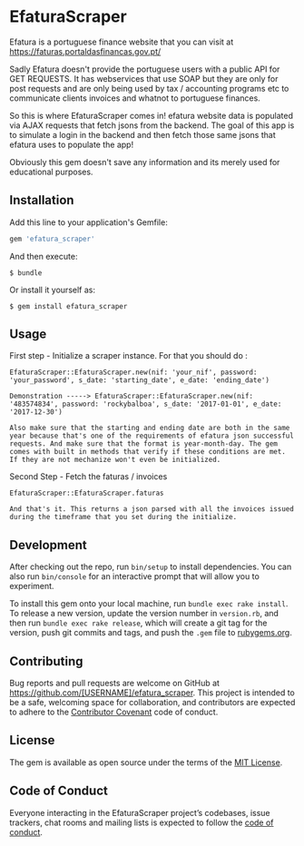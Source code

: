 # EfaturaScraper

Efatura is a portuguese finance website that you can visit at https://faturas.portaldasfinancas.gov.pt/

Sadly Efatura doesn't provide the portuguese users with a public API for GET REQUESTS. It has webservices that use SOAP but they are only for post requests and are only being used by tax / accounting programs etc to communicate clients invoices and whatnot to portuguese finances.

So this is where EfaturaScraper comes in! efatura website data is populated via AJAX requests that fetch jsons from the backend. The goal of this app is to simulate a login in the backend and then fetch those same jsons that efatura uses to populate the app!

Obviously this gem doesn't save any information and its merely used for educational purposes.

## Installation

Add this line to your application's Gemfile:

```ruby
gem 'efatura_scraper'
```

And then execute:

    $ bundle

Or install it yourself as:

    $ gem install efatura_scraper

## Usage

First step - Initialize a scraper instance. For that you should do :

    EfaturaScraper::EfaturaScraper.new(nif: 'your_nif', password: 'your_password', s_date: 'starting_date', e_date: 'ending_date')

    Demonstration -----> EfaturaScraper::EfaturaScraper.new(nif: '483574834', password: 'rockybalboa', s_date: '2017-01-01', e_date: '2017-12-30') 

    Also make sure that the starting and ending date are both in the same year because that's one of the requirements of efatura json successful requests. And make sure that the format is year-month-day. The gem comes with built in methods that verify if these conditions are met. If they are not mechanize won't even be initialized.

Second Step - Fetch the faturas / invoices

    EfaturaScraper::EfaturaScraper.faturas

    And that's it. This returns a json parsed with all the invoices issued during the timeframe that you set during the initialize.


## Development

After checking out the repo, run `bin/setup` to install dependencies. You can also run `bin/console` for an interactive prompt that will allow you to experiment.

To install this gem onto your local machine, run `bundle exec rake install`. To release a new version, update the version number in `version.rb`, and then run `bundle exec rake release`, which will create a git tag for the version, push git commits and tags, and push the `.gem` file to [rubygems.org](https://rubygems.org).

## Contributing

Bug reports and pull requests are welcome on GitHub at https://github.com/[USERNAME]/efatura_scraper. This project is intended to be a safe, welcoming space for collaboration, and contributors are expected to adhere to the [Contributor Covenant](http://contributor-covenant.org) code of conduct.

## License

The gem is available as open source under the terms of the [MIT License](https://opensource.org/licenses/MIT).

## Code of Conduct

Everyone interacting in the EfaturaScraper project’s codebases, issue trackers, chat rooms and mailing lists is expected to follow the [code of conduct](https://github.com/fcustodio90/efatura_scraper/blob/master/CODE_OF_CONDUCT.md).
